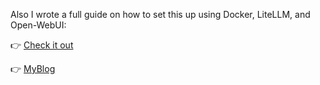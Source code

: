 Also I wrote a full guide on how to set this up using Docker, LiteLLM, and Open-WebUI:


👉 [Check it out](https://medium.com/@giuseppe_67354/automatically-hide-sensitive-information-before-sending-data-to-chatgpt-claude-or-gemini-f982266d2586)

👉 [MyBlog](https://www.sec-ttl.com/automatically-hide-sensitive-information-ai-presidio-litellm/)
